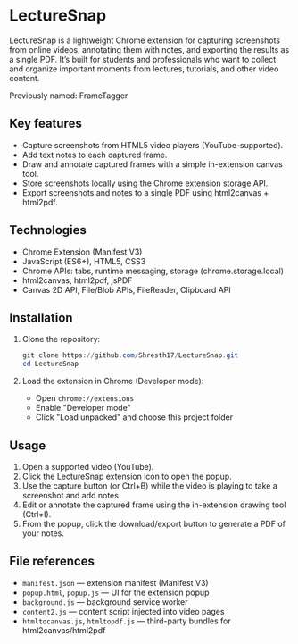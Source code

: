 # LectureSnap

LectureSnap is a lightweight Chrome extension for capturing screenshots from online videos, annotating them with notes, and exporting the results as a single PDF. It’s built for students and professionals who want to collect and organize important moments from lectures, tutorials, and other video content.

Previously named: FrameTagger

## Key features

- Capture screenshots from HTML5 video players (YouTube-supported).
- Add text notes to each captured frame.
- Draw and annotate captured frames with a simple in-extension canvas tool.
- Store screenshots locally using the Chrome extension storage API.
- Export screenshots and notes to a single PDF using html2canvas + html2pdf.

## Technologies

- Chrome Extension (Manifest V3)
- JavaScript (ES6+), HTML5, CSS3
- Chrome APIs: tabs, runtime messaging, storage (chrome.storage.local)
- html2canvas, html2pdf, jsPDF
- Canvas 2D API, File/Blob APIs, FileReader, Clipboard API

## Installation 

1. Clone the repository:

   ```powershell
   git clone https://github.com/Shresth17/LectureSnap.git
   cd LectureSnap
   ```

2. Load the extension in Chrome (Developer mode):

   - Open `chrome://extensions`
   - Enable "Developer mode"
   - Click "Load unpacked" and choose this project folder

## Usage

1. Open a supported video (YouTube).
2. Click the LectureSnap extension icon to open the popup.
3. Use the capture button (or Ctrl+B) while the video is playing to take a screenshot and add notes.
4. Edit or annotate the captured frame using the in-extension drawing tool (Ctrl+I).
5. From the popup, click the download/export button to generate a PDF of your notes.

## File references

- `manifest.json` — extension manifest (Manifest V3)
- `popup.html`, `popup.js` — UI for the extension popup
- `background.js` — background service worker
- `content2.js` — content script injected into video pages
- `htmltocanvas.js`, `htmltopdf.js` — third-party bundles for html2canvas/html2pdf


